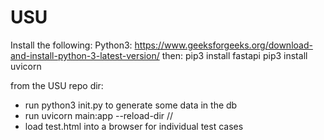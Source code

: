 # USU
Install the following:
Python3:
https://www.geeksforgeeks.org/download-and-install-python-3-latest-version/
then:
pip3 install fastapi
pip3 install uvicorn

from the USU repo dir:
- run python3 init.py to generate some data in the db
- run uvicorn main:app --reload-dir /<path to the repo directory>/
- load test.html into a browser for individual test cases
